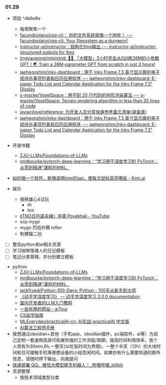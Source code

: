 ### 01.29
* 项目 ^db6e8e
	* 每周聚焦一个
	* [facundoolano/rpg-cli： 你的文件系统就像一个地牢！ --- facundoolano/rpg-cli: Your filesystem as a dungeon!](https://github.com/facundoolano/rpg-cli)
	* [instructor-ai/instructor：结构化llms输出 --- instructor-ai/instructor: structured outputs for llms](https://github.com/instructor-ai/instructor)
	* [jingyaogong/minimind: 🚀🚀 「大模型」3小时完全从0训练26M的小参数GPT！🌏 Train a 26M-parameter GPT from scratch in just 3 hours!](https://github.com/jingyaogong/minimind)
	* [jaeheonshim/inky-dashboard：用于 Inky Frame 7.3 英寸显示屏的电子纸待办事项列表和日历应用程序 --- jaeheonshim/inky-dashboard: E-paper Todo List and Calendar Application for the Inky Frame 7.3" Display](https://github.com/jaeheonshim/inky-dashboard)
	* [s-macke/VoxelSpace：用不到 20 行代码的地形渲染算法 --- s-macke/VoxelSpace: Terrain rendering algorithm in less than 20 lines of code](https://github.com/s-macke/VoxelSpace)
	* [jaywcjlove/reference: 为开发人员分享快速参考备忘清单(速查表)](https://github.com/jaywcjlove/reference)
	* [jaeheonshim/inky-dashboard：用于 Inky Frame 7.3 英寸显示屏的电子纸待办事项列表和日历应用程序 --- jaeheonshim/inky-dashboard: E-paper Todo List and Calendar Application for the Inky Frame 7.3" Display](https://github.com/jaeheonshim/inky-dashboard)
* 开源书籍
	* [ZJU-LLMs/Foundations-of-LLMs](https://github.com/ZJU-LLMs/Foundations-of-LLMs)
	* [mrdbourke/pytorch-deep-learning：“学习用于深度学习的 PyTorch：从零到精通”课程的材料。](https://github.com/mrdbourke/pytorch-deep-learning)
* [如何做一个软件，能够调用kimi的api，使每次鼠标高亮哪些 - Kimi.ai](https://kimi.moonshot.cn/chat/cud1vfjmtof2mjjbfaqg)

* 娱乐
	* 钢铁雄心4试玩
		* tfr
		* tno
	* [《TNO日丹諾夫線》序章·Poyekhali - YouTube](https://www.youtube.com/watch?v=4XpNS4Qj9Q8)
	* scp mygo
	* mygo 烈焰升腾 lofter
	* 刺猬猫二创
* [ ] 整合python和ai相关资源
* [ ] 学习咖啡馆诸人的日记模板
* [ ] 笔记分类管理，并分别建立模板
* python
	*  [ZJU-LLMs/Foundations-of-LLMs](https://github.com/ZJU-LLMs/Foundations-of-LLMs)
	* [mrdbourke/pytorch-deep-learning：“学习用于深度学习的 PyTorch：从零到精通”课程的材料。](https://github.com/mrdbourke/pytorch-deep-learning)
	* [jackfrued/Python-100-Days: Python - 100天从新手到大师](https://github.com/jackfrued/Python-100-Days)
	* [《动手学深度学习》 — 动手学深度学习 2.0.0 documentation](https://zh.d2l.ai/)
	* [面向开发者的LLM入门教程](https://datawhalechina.github.io/llm-cookbook/#/)
	* [一些有用的网站 - aiTour](https://aitour.icu/tools/useful-websites/#_4)
	* [CS自学指南](https://csdiy.wiki/)
	* [MLEveryday/practicalAI-cn: AI实战-practicalAI 中文版](https://github.com/MLEveryday/practicalAI-cn)
	* [AI算法工程师手册](https://www.huaxiaozhuan.com/)
* 我想通过obsidian+其他（手机app，obsidian插件，pc端软件，ai等）为自己定制一套通用高效可拓展性强的工作流程/周期，提高时间利用效率，我个人常有1h30min,6h,一整天(以吃饭时间为界限)，一整个半天（12h）的大块时间和仅可接触手机等便携设备的小段空闲时间。如果你有什么需要知道的额外信息，请随时停下输出，向我提问
* [快速部署 QQ、微信大模型聊天机器人！_哔哩哔哩_bilibili](https://www.bilibili.com/video/BV1P5FXe5E1Z)
* 资源整理
	* 按技术领域类型分类